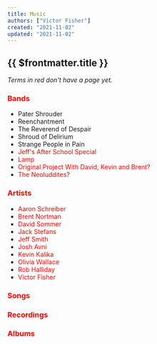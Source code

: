 ```yaml
---
title: Music
authors: ["Victor Fisher"]
created: "2021-11-02"
updated: "2021-11-02"
---
```


## {{ $frontmatter.title }}

*Terms in red don't have a page yet.*

### <span style="color: red">Bands</span>
* <g-link to="/pater-shrouder">Pater Shrouder</g-link>
* <g-link to="/reenchantment">Reenchantment</g-link>
* <g-link to="/reverend-of-despair">The Reverend of Despair</g-link>
* <g-link to="/shroud-of-delirium">Shroud of Delirium</g-link>
* <g-link to="/strange-people-in-pain">Strange People in Pain</g-link>
* <span style="color: red">Jeff's After School Special</span>
* <span style="color: red">Lamp</span>
* <span style="color: red">Original Project With David, Kevin and Brent?</span>
* <span style="color: red">The Neoluddites?</span>

### <span style="color: red">Artists</span>
* <span style="color: red">Aaron Schreiber</span>
* <span style="color: red">Brent Nortman</span>
* <span style="color: red">David Sommer</span>
* <span style="color: red">Jack Stefans</span>
* <span style="color: red">Jeff Smith</span>
* <span style="color: red">Josh Avni</span>
* <span style="color: red">Kevin Kalika</span>
* <span style="color: red">Olivia Wallace</span>
* <span style="color: red">Rob Halliday</span>
* <span style="color: red">Victor Fisher</span>

### <span style="color: red">Songs</span>

### <span style="color: red">Recordings</span>

### <span style="color: red">Albums</span>
